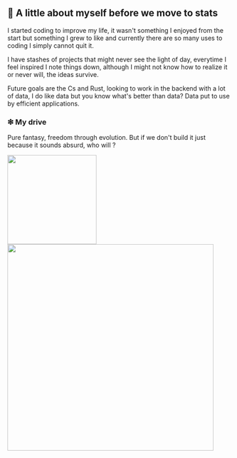 ## 📓 A little about myself before we move to stats

 I started coding to improve my life, it wasn't something I enjoyed from the start but something I grew to like and currently there are so many uses to coding I simply cannot quit it.
  
  I have stashes of projects that might never see the light of day, everytime I feel inspired I note things down, although I might not know how to realize it or never will, the ideas survive.

  Future goals are the Cs and Rust, looking to work in the backend with a lot of data, I do like data but you know what's better than data? Data put to use by efficient applications.

### ❇ My drive 

Pure fantasy, freedom through evolution. But if we don't build it just because it sounds absurd, who will ? 


<a href="https://github.com/AmadeusMoon/github-readme-stats">
  <img height=200 align="center" src="https://github-readme-stats.vercel.app/api?username=AmadeusMoon&theme=transparent" />
</a>
<a href='https://github.com/AmadeusMoon/github-readme-stats'>
  <img width=463 align="center" src='https://github-readme-stats.vercel.app/api/wakatime?username=AmadeusMoon&theme=transparent'/>
</a>



<!--
**AmadeusMoon/AmadeusMoon** is a ✨ _special_ ✨ repository because its `README.md` (this file) appears on your GitHub profile.

Here are some ideas to get you started:

- 🔭 I’m currently working on ...
- 🌱 I’m currently learning ...
- 👯 I’m looking to collaborate on ...
- 🤔 I’m looking for help with ...
- 💬 Ask me about ...
- 📫 How to reach me: ...
- 😄 Pronouns: ...
- ⚡ Fun fact: ...
-->
